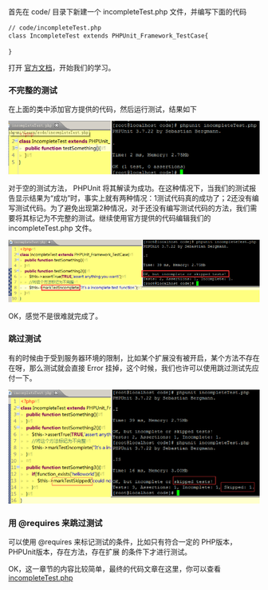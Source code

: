 首先在 code/ 目录下新建一个 incompleteTest.php 文件，并编写下面的代码
```
// code/incompleteTest.php
class IncompleteTest extends PHPUnit_Framework_TestCase{
	
}
```

打开 [官方文档](https://phpunit.de/manual/3.7/zh_cn/incomplete-and-skipped-tests.html)，开始我们的学习。

### 不完整的测试

在上面的类中添加官方提供的代码，然后运行测试，结果如下

<img src='./pic/45.png' />

对于空的测试方法， PHPUnit 将其解读为成功。在这种情况下，当我们的测试报告显示结果为“成功”时，事实上就有两种情况：1测试代码真的成功了；2还没有编写测试代码。为了避免出现第2种情况，对于还没有编写测试代码的方法，我们需要将其标记为不完整的测试。继续使用官方提供的代码编辑我们的 incompleteTest.php 文件。

<img src='./pic/46.png' />

OK，感觉不是很难就完成了。

### 跳过测试

有的时候由于受到服务器环境的限制，比如某个扩展没有被开启，某个方法不存在在呀，那么测试就会直接 Error 挂掉，这个时候，我们也许可以使用跳过测试先应付一下。

<img src='./pic/47.png' />

### 用 @requires 来跳过测试

可以使用 @requires 来标记测试的条件，比如只有符合一定的 PHP版本，PHPUnit版本，存在方法，存在扩展 的条件下才进行测试。

OK，这一章节的内容比较简单，最终的代码文章在这里，你可以查看 [incompleteTest.php](./code/incompleteTest.php)